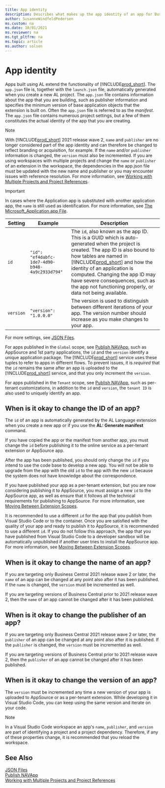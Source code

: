 ```yaml
---
title: App identity
description: Describes what makes up the app identity of an app for Business Central.
author: SusanneWindfeldPedersen
ms.custom: na
ms.date: 10/01/2021
ms.reviewer: na
ms.tgt_pltfrm: na
ms.topic: article
ms.author: solsen
---
```


# App identity

Apps built using AL extend the functionality of [!INCLUDE[prod_short](../includes/prod_short.md)]. The `app.json` file is, together with the `launch.json` file, automatically generated when you create a new AL project. The `app.json` file contains information about the app that you are building, such as publisher information and specifies the minimum version of base application objects that the extension is built on. Often the `app.json` file is referred to as the *manifest*. The `app.json` file contains numerous project settings, but a few of them constitutes the actual identity of the app that you are creating.

> [!NOTE]  
> With [!INCLUDE[prod_short](../includes/prod_short.md)] 2021 release wave 2, `name` and `publisher` are no longer considered part of the app identity and can therefore be changed to reflect branding or acquisition, for example. If the `name` and/or `publisher` information is changed, the `version` must also be incremented. If you are using workspaces with multiple projects and change the `name` or `publisher` of an extension in the workspace, the dependencies in the app.json file must be updated with the new name and publisher or you may encounter issues with reference resolution. For more information, see [Working with Multiple Projects and Project References](devenv-work-workspace-projects-references.md).

> [!IMPORTANT]  
> In cases where the Application app is substituted with another application app, the `name` is still used as identification. For more information, see [The Microsoft_Application.app File](devenv-application-app-file.md).

|Setting|Example|Description|
|-------|------|-----|
|`id`   |`"id": "ef4dabfc-1de7-4d90-b948-4a9c2933d794"`| The `id`, also known as the app ID. This is a GUID which is auto-generated when the project is created. The app ID is also bound to how tables are named in [!INCLUDE[prod_short](../includes/prod_short.md)] and how the identity of an application is computed. Changing the app ID may have severe consequences, such as the app not functioning properly, or data not being available.|
|`version`|`"version": "1.0.0.0"`| The version is used to distinguish between different iterations of your app. The version number should increase as you make changes to your app.|

For more settings, see [JSON Files](devenv-json-files.md).

For apps published in the `Global` scope, see [Publish NAVApp](/powershell/module/microsoft.dynamics.nav.apps.management/publish-navapp), such as AppSource and 1st party applications, the `id` and the `version` identify a unique application package. The [!INCLUDE[prod_short](../includes/prod_short.md)] service uses these tuples to refer to apps in different flows. To prevent issues, it is *required* that the `id` remains the same after an app is uploaded to the [!INCLUDE[prod_short](../includes/prod_short.md)] service, and that you only increment the `version`.

For apps published in the `Tenant` scope, see [Publish NAVApp](/powershell/module/microsoft.dynamics.nav.apps.management/publish-navapp), such as per-tenant customizations, in addition to the `id` and `version`, the `tenant ID` is also used to uniquely identify an app.

## When is it okay to change the ID of an app?

The `id` of an app is automatically generated by the AL Language extension when you create a new app or if you use the **AL: Generate manifest** command. 

If you have copied the app or the manifest from another app, you must change the `id` before publishing it to the online service as a per-tenant extension or AppSource app.

After the app has been published, you should only change the `id` if you intend to use the code base to develop a new app. You will not be able to upgrade from the app with the old `id` to the app with the new `id` because the system does not have knowledge about the correspondence.

If you have published your app as a per-tenant extension, but you are now considering publishing it to AppSource, you must assign a new `id` to the AppSource app, as well as ensure that it follows all the technical requirements for publishing to AppSource. For more information, see [Moving Between Extension Scopes](devenv-extension-moving-scope.md).

It is recommended to use a different `id` for the app that you publish from Visual Studio Code or to the container. Once you are satisfied with the quality of your app and ready to publish it to AppSource, it is recommended to use a different `id`. If you do not follow this approach, the app that you have published from Visual Studio Code to a developer sandbox will be automatically unpublished if another user tries to install the AppSource app. For more information, see [Moving Between Extension Scopes](devenv-extension-moving-scope.md).

## When is it okay to change the name of an app?

If you are targeting only Business Central 2021 release wave 2 or later, the `name` of an app can be changed at any point also after it has been published. If the `name` is changed, the `version` must be incremented as well.

If you are targeting versions of Business Central prior to 2021 release wave 2, then the `name` of an app cannot be changed after it has been published.

## When is it okay to change the publisher of an app?

If you are targeting only Business Central 2021 release wave 2 or later, the `publisher` of an app can be changed at any point also after it is published. If the `publisher` is changed, the `version` must be incremented as well.

If you are targeting versions of Business Central prior to 2021 release wave 2, then the `publisher` of an app cannot be changed after it has been published.

## When is it okay to change the version of an app?

The `version` must be incremented any time a new version of your app is uploaded to AppSource or as a per-tenant extension. While developing it in Visual Studio Code, you can keep using the same version and iterate on your code.

> [!NOTE]  
> In a Visual Studio Code workspace an app's `name`, `publisher`, and `version` are part of identifying a project and a project dependency. Therefore, if any of these properties change, it is recommended that you reload the workspace.
 
## See Also

[JSON Files](devenv-json-files.md)  
[Publish NAVApp](/powershell/module/microsoft.dynamics.nav.apps.management/publish-navapp)  
[Working with Multiple Projects and Project References](devenv-work-workspace-projects-references.md)  
